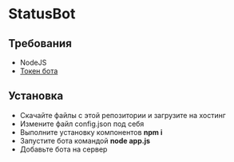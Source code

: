 # StatusBot

## Требования
- NodeJS
- [Токен бота](https://discord.com/developers/applications/)

## Установка
- Скачайте файлы с этой репозитории и загрузите на хостинг
- Измените файл config.json под себя
- Выполните установку компонентов **npm i**
- Запустите бота командой **node app.js**
- Добавьте бота на сервер
